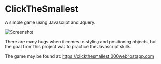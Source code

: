 # ClickTheSmallest
A simple game using Javascript and Jquery.

![Screenshot](https://raw.githubusercontent.com/ahmedhammad97/ClickTheSmallest/click.jpg)

There are many bugs when it comes to styling and positioning objects, but the goal from this project was to practice the Javascript skills.

The game may be found at:
https://clickthesmallest.000webhostapp.com
